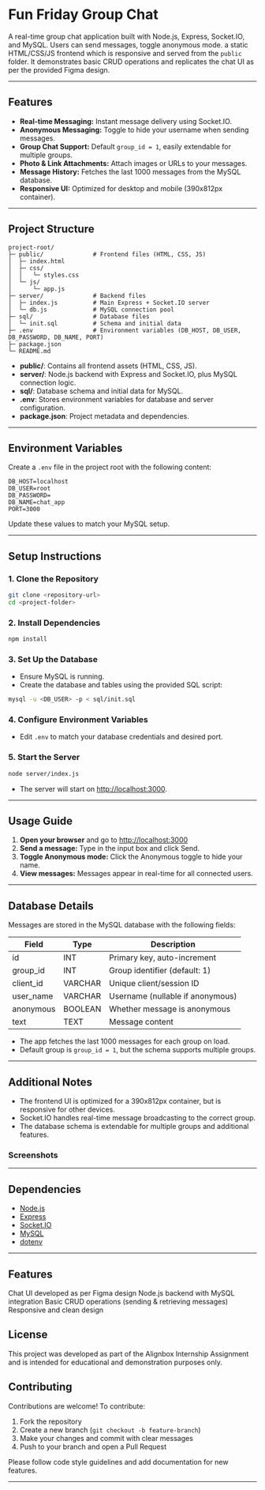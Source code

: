 # Fun Friday Group Chat

A real-time group chat application built with Node.js, Express, Socket.IO, and MySQL. Users can send messages, toggle anonymous mode. a static HTML/CSS/JS frontend which is responsive and served from the `public` folder. It demonstrates basic CRUD operations and replicates the chat UI as per the provided Figma design.

---

## Features

- **Real-time Messaging:** Instant message delivery using Socket.IO.
- **Anonymous Messaging:** Toggle to hide your username when sending messages.
- **Group Chat Support:** Default `group_id = 1`, easily extendable for multiple groups.
- **Photo & Link Attachments:** Attach images or URLs to your messages.
- **Message History:** Fetches the last 1000 messages from the MySQL database.
- **Responsive UI:** Optimized for desktop and mobile (390x812px container).

---

## Project Structure

```
project-root/
├─ public/              # Frontend files (HTML, CSS, JS)
│  ├─ index.html
│  ├─ css/
│  │   └─ styles.css
│  └─ js/
│      └─ app.js
├─ server/              # Backend files
│  ├─ index.js          # Main Express + Socket.IO server
│  └─ db.js             # MySQL connection pool
├─ sql/                 # Database files
│  └─ init.sql          # Schema and initial data
├─ .env                 # Environment variables (DB_HOST, DB_USER, DB_PASSWORD, DB_NAME, PORT)
├─ package.json
└─ README.md
```

- **public/**: Contains all frontend assets (HTML, CSS, JS).
- **server/**: Node.js backend with Express and Socket.IO, plus MySQL connection logic.
- **sql/**: Database schema and initial data for MySQL.
- **.env**: Stores environment variables for database and server configuration.
- **package.json**: Project metadata and dependencies.

---

## Environment Variables

Create a `.env` file in the project root with the following content:

```
DB_HOST=localhost
DB_USER=root
DB_PASSWORD=
DB_NAME=chat_app
PORT=3000
```

Update these values to match your MySQL setup.

---

## Setup Instructions

### 1. Clone the Repository

```bash
git clone <repository-url>
cd <project-folder>
```

### 2. Install Dependencies

```bash
npm install
```

### 3. Set Up the Database

- Ensure MySQL is running.
- Create the database and tables using the provided SQL script:

```bash
mysql -u <DB_USER> -p < sql/init.sql
```

### 4. Configure Environment Variables

- Edit `.env` to match your database credentials and desired port.

### 5. Start the Server

```bash
node server/index.js
```

- The server will start on [http://localhost:3000](http://localhost:3000).

---

## Usage Guide

1. **Open your browser** and go to [http://localhost:3000](http://localhost:3000)
2. **Send a message:** Type in the input box and click Send.
3. **Toggle Anonymous mode:** Click the Anonymous toggle to hide your name.
4. **View messages:** Messages appear in real-time for all connected users.

---

## Database Details

Messages are stored in the MySQL database with the following fields:

| Field      | Type      | Description                       |
|------------|-----------|-----------------------------------|
| id         | INT       | Primary key, auto-increment       |
| group_id   | INT       | Group identifier (default: 1)     |
| client_id  | VARCHAR   | Unique client/session ID          |
| user_name  | VARCHAR   | Username (nullable if anonymous)  |
| anonymous  | BOOLEAN   | Whether message is anonymous      |
| text       | TEXT      | Message content                   |

- The app fetches the last 1000 messages for each group on load.
- Default group is `group_id = 1`, but the schema supports multiple groups.

---

## Additional Notes

- The frontend UI is optimized for a 390x812px container, but is responsive for other devices.
- Socket.IO handles real-time message broadcasting to the correct group.
- The database schema is extendable for multiple groups and additional features.

### Screenshots

<!-- Add screenshots or GIFs here -->

---

## Dependencies

- [Node.js](https://nodejs.org/)
- [Express](https://expressjs.com/)
- [Socket.IO](https://socket.io/)
- [MySQL](https://www.mysql.com/)
- [dotenv](https://www.npmjs.com/package/dotenv)

---


## Features

Chat UI developed as per Figma design
Node.js backend with MySQL integration
Basic CRUD operations (sending & retrieving messages)
Responsive and clean design

## License

This project was developed as part of the Alignbox Internship Assignment and is intended for educational and demonstration purposes only.
## Contributing

Contributions are welcome! To contribute:

1. Fork the repository
2. Create a new branch (`git checkout -b feature-branch`)
3. Make your changes and commit with clear messages
4. Push to your branch and open a Pull Request

Please follow code style guidelines and add documentation for new features.

---
